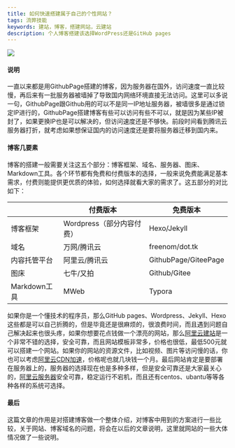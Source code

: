 ```yaml
---
title: 如何快速搭建属于自己的个性网站？
tags: 流弊技能
keywords: 建站，博客，搭建网站，云建站
description: 个人博客搭建该选择WordPress还是GitHub pages
---
```


![](https://s1.ax1x.com/2020/10/13/0fTLff.jpg)

#### 说明
一直以来都是用GithubPage搭建的博客，因为服务器在国外，访问速度一直比较慢，再后来有一批服务器被墙掉了导致国内网络环境直接无法访问。这里可以多说一句，GithubPage跟Github用的可以不是同一IP地址服务器，被墙很多是通过锁定IP进行的，GithubPage搭建博客有些可以访问有些不可以，就是因为某些IP被封了，如果更换IP也是可以解决的，但访问速度还是不够快。前段时间看到腾讯云服务器打折，就考虑如果想保证国内的访问速度还是要将服务器迁移到国内来。

#### 博客几要素
博客的搭建一般需要关注这五个部分：博客框架、域名、服务器、图床、Markdown工具。各个环节都有免费和付费版本的选择，一般来说免费能满足基本需求，付费则能提供更优质的体验，如何选择就看大家的需求了。这五部分的对比如下：


|  | 付费版本 | 免费版本  |
| ---- | ---- | ---- | 
| 博客框架 | Wordpress（部分内容付费）| Hexo/Jekyll |
| 域名	|万网/腾讯云	| freenom/dot.tk |
| 内容托管平台	| 阿里云/腾讯云 | GithubPage/GiteePage|
|图床	| 七牛/又拍 | Github/Gitee|
| Markdown工具 |	MWeb	| Typora|

如果你是一个懂技术的程序员，那么GitHub pages、Wordpress、Jekyll、Hexo这些都是可以自己折腾的，但是毕竟还是很麻烦的，很浪费时间，而且遇到问题自己解决起来也很头疼，如果你想要花点钱做一个漂亮的网站，那么[阿里云建站](https://ac.aliyun.com/application/webdesign/sumei?source=5176.11533457&userCode=j6bryttg)是一个非常不错的选择，安全可靠，而且网站模板非常多，价格也很低，最低500元就可以搭建一个网站。如果你的网站的资源文件，比如视频、图片等访问慢的话，你也可以考虑[阿里云CDN加速]()，价格呢也就几块钱一个月。最后网站肯定是要部署在服务器上的，服务器的选择现在也是多种多样，但是安全可靠还是大家最关心的，[阿里云服务器]()安全可靠，稳定运行不宕机，而且还有centos、ubantu等等各种各样的系统可选择。

#### 最后
这篇文章的作用是对搭建博客做一个整体介绍，对博客中用到的方案进行一些比较，关于网站、博客域名的问题，将会在以后的文章说明，这里就网站的一些大体情况做了一些说明。